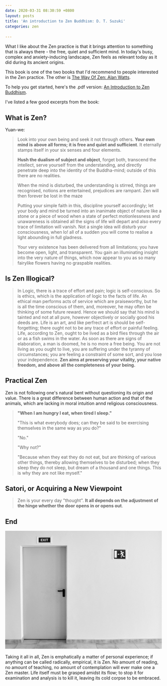 ```yaml
---
date: 2020-03-31 08:30:59 +0800
layout: posts
title: 'An introduction to Zen Buddhism: D. T. Suzuki'
categories: zen

---
```

What I like about the Zen practice is that it brings attention to something that is always there - the free, quiet and sufficient mind. In today's busy, complex and anxiety-inducing landscape, Zen feels as relevant today as it did during its ancient origins.

This book is one of the two books that I'd recommend to people interested in the Zen practice. The other is [The Way Of Zen: Alan Watts](https://brianngan.github.io/zen/the-way-of-zen-takeaways.html "The Way Of Zen: Alan Watts").

To help you get started, here's the .pdf version: [An Introduction to Zen Buddhism](https://terebess.hu/zen/mesterek/Suzuki-DT-Introduction-Zen-Buddhism.pdf "An Introduction to Zen Buddhism").

I've listed a few good excerpts from the book:

## What is Zen?

Yuan-we:

> Look into your own being and seek it not through others. **Your own mind is above all forms; it is free and quiet and sufficient**. It eternally stamps itself in your six senses and four elements.
>
> **Hush the dualism of subject and object**, forget both, transcend the intellect, serve yourself from the understanding, and directly penetrate deep into the identity of the Buddha-mind; outside of this there are no realities.
>
> When the mind is disturbed, the understanding is stirred, things are recognised, notions are entertained, prejudices are rampant. Zen will then forever be lost in the maze
>
> Putting your simple faith in this, discipline yourself accordingly; let your body and mind be turned into an inanimate object of nature like a stone or a piece of wood when a state of perfect motionlessness and unawareness is obtained all the signs of life will depart and also every trace of limitation will vanish. Not a single idea will disturb your consciousness, when lo! all of a sudden you will come to realise a light abounding in full gladness.
>
> Your very existence has been delivered from all limitations; you have become open, light, and transparent. You gain an illuminating insight into the very nature of things, which now appear to you as so many fairylike flowers having no graspable realities.

## Is Zen Illogical?

> In Logic, there is a trace of effort and pain; logic is self-conscious. So is ethics, which is the application of logic to the facts of life. An ethical man performs acts of service which are praiseworthy, but he is all the time conscious of them, and, moreover, he may often be thinking of some future reward. Hence we should say that his mind is tainted and not at all pure, however objectively or socially good his deeds are. Life is an art, and like perfrect art is should be self-forgetting; there ought not to be any trace of effort or painful feeling. Life, according to Zen, ought to be lived as a bird flies through the air or as a fish swims in the water. As soon as there are signs of elaboration, a man is doomed, he is no more a free being. You are not living as you ought to live, you are suffering under the tyranny of circumstances; you are feeling a constraint of some sort, and you lose your independence. **Zen aims at preserving your vitality, your native freedom, and above all the completeness of your being.**

## Practical Zen

Zen is not following one's natural bent without questioning its origin and value. There is a great difference between human action and that of the animals, which are lacking in moral intuition annd religious consciousness.

> **"When I am hungry I eat, when tired I sleep."**
>
> "This is what everybody does; can they be said to be exercising themselves in the same way as you do?"
>
> "No."
>
> "Why not?"
>
> "Because when they eat they do not eat, but are thinking of various other things, thereby allowing themselves to be disturbed; when they sleep they do not sleep, but dream of a thousand and one things. This is why they are not like myself."

## Satori, or Acquiring a New Viewpoint

> Zen is your every day "thought". **It all depends on the adjustment of the hinge whether the door opens in or opens out**.

## End

![](/uploads/michael-jasmund-t-WxNy6CMyU-unsplash.jpg)

Taking it all in all, Zen is emphatically a matter of personal experience; if anything can be called radically, empirical, it is Zen. No amount of reading, no amount of teaching, no amount of contemplation will ever make one a Zen master. Life itself must be grasped amidst its flow; to stop it for examination and analysis is to kill it, leaving its cold corpse to be embraced.